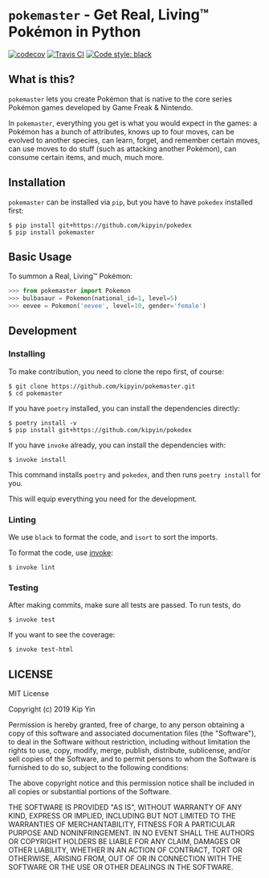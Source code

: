 # `pokemaster` - Get Real, Living™ Pokémon in Python

[![codecov](https://codecov.io/gh/kipyin/pokemaster/branch/master/graph/badge.svg)](https://codecov.io/gh/kipyin/pokemaster) [![Travis CI](https://img.shields.io/travis/com/kipyin/pokemaster/master.svg?label=Travis%20CI)](https://travis-ci.com/kipyin/pokemaster) [![Code style: black](https://img.shields.io/badge/code%20style-black-000000.svg)](https://github.com/ambv/black)

## What is this?

`pokemaster` lets you create Pokémon
that is native to the core series Pokémon games
developed by Game Freak & Nintendo.

In `pokemaster`, 
everything you get is
what you would expect in the games:
a Pokémon has a bunch of attributes,
knows up to four moves,
can be evolved to another species,
can learn, forget, and remember certain moves,
can use moves to do stuff 
(such as attacking another Pokémon),
can consume certain items,
and much, much more.

## Installation

`pokemaster` can be installed via `pip`, but you have to have `pokedex`
installed first:

```shell
$ pip install git+https://github.com/kipyin/pokedex
$ pip install pokemaster
```

## Basic Usage

To summon a Real, Living™ Pokémon:

```python
>>> from pokemaster import Pokemon
>>> bulbasaur = Pokemon(national_id=1, level=5)
>>> eevee = Pokemon('eevee', level=10, gender='female')
```

## Development

### Installing

To make contribution,
you need to clone the repo first, of course:

```shell
$ git clone https://github.com/kipyin/pokemaster.git
$ cd pokemaster
```

If you have `poetry` installed,
you can install the dependencies directly:

```shell
$ poetry install -v
$ pip install git+https://github.com/kipyin/pokedex
```

If you have `invoke` already,
you can install the dependencies with:

```shell
$ invoke install
```

This command installs `poetry` and `pokedex`, 
and then runs `poetry install` for you.

This will equip everything you need for the development.

### Linting

We use `black` to format the code,
and `isort` to sort the imports.

To format the code,
use [invoke](http://docs.pyinvoke.org/en/stable/):

```shell
$ invoke lint
```

### Testing

After making commits,
make sure all tests are passed.
To run tests, do

```shell
$ invoke test
```

If you want to see the coverage:

```shell
$ invoke test-html
```

## LICENSE

MIT License

Copyright (c) 2019 Kip Yin

Permission is hereby granted, free of charge, to any person obtaining a copy
of this software and associated documentation files (the "Software"), to deal
in the Software without restriction, including without limitation the rights
to use, copy, modify, merge, publish, distribute, sublicense, and/or sell
copies of the Software, and to permit persons to whom the Software is
furnished to do so, subject to the following conditions:

The above copyright notice and this permission notice shall be included in all
copies or substantial portions of the Software.

THE SOFTWARE IS PROVIDED "AS IS", WITHOUT WARRANTY OF ANY KIND, EXPRESS OR
IMPLIED, INCLUDING BUT NOT LIMITED TO THE WARRANTIES OF MERCHANTABILITY,
FITNESS FOR A PARTICULAR PURPOSE AND NONINFRINGEMENT. IN NO EVENT SHALL THE
AUTHORS OR COPYRIGHT HOLDERS BE LIABLE FOR ANY CLAIM, DAMAGES OR OTHER
LIABILITY, WHETHER IN AN ACTION OF CONTRACT, TORT OR OTHERWISE, ARISING FROM,
OUT OF OR IN CONNECTION WITH THE SOFTWARE OR THE USE OR OTHER DEALINGS IN THE
SOFTWARE.
